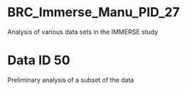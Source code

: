 # BRC_Immerse_Manu_PID_27
Analysis of various data sets in the IMMERSE study

# Data ID 50  
Preliminary analysis of a subset of the data